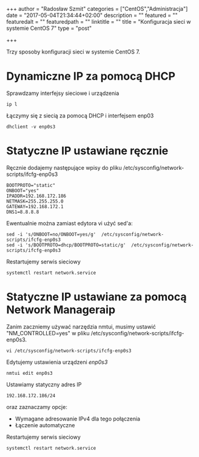 +++
author = "Radosław Szmit"
categories = ["CentOS","Administracja"]
date = "2017-05-04T21:34:44+02:00"
description = ""
featured = ""
featuredalt = ""
featuredpath = ""
linktitle = ""
title = "Konfiguracja sieci w systemie CentOS 7"
type = "post"

+++

Trzy sposoby konfiguracji sieci w systemie CentOS 7.

# Dynamiczne IP za pomocą DHCP

Sprawdzamy interfejsy sieciowe i urządzenia
~~~shell
ip l
~~~

Łączymy się z siecią za pomocą DHCP i interfejsem enp03
~~~shell
dhclient -v enp0s3
~~~

# Statyczne IP ustawiane ręcznie

Ręcznie dodajemy następujące wpisy do pliku /etc/sysconfig/network-scripts/ifcfg-enp0s3

~~~shell
BOOTPROTO="static"
ONBOOT="yes"
IPADDR=192.168.172.186
NETMASK=255.255.255.0
GATEWAY=192.168.172.1
DNS1=8.8.8.8
~~~

Ewentualnie można zamiast edytora vi użyć sed'a:
~~~shell
sed -i 's/ONBOOT=no/ONBOOT=yes/g'  /etc/sysconfig/network-scripts/ifcfg-enp0s3
sed -i 's/BOOTPROTO=dhcp/BOOTPROTO=static/g'  /etc/sysconfig/network-scripts/ifcfg-enp0s3
~~~

Restartujemy serwis sieciowy
~~~shell
systemctl restart network.service
~~~

# Statyczne IP ustawiane za pomocą Network Manageraip

Zanim zaczniemy używać narzędzia nmtui, musimy ustawić "NM_CONTROLLED=yes" w pliku /etc/sysconfig/network-scripts/ifcfg-enp0s3.

~~~shell
vi /etc/sysconfig/network-scripts/ifcfg-enp0s3
~~~

Edytujemy ustawienia urządzeni _enp0s3_
~~~shell
nmtui edit enp0s3 
~~~

Ustawiamy statyczny adres IP
~~~shell
192.168.172.186/24
~~~
oraz zaznaczamy opcje:
* Wymagane adresowanie IPv4 dla tego połączenia
* Łączenie automatyczne

Restartujemy serwis sieciowy
~~~shell
systemctl restart network.service
~~~
